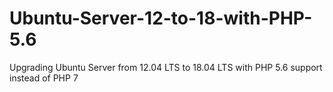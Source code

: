 # Ubuntu-Server-12-to-18-with-PHP-5.6
Upgrading Ubuntu Server from 12.04 LTS to 18.04 LTS with PHP 5.6 support instead of PHP 7
